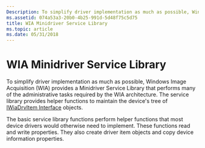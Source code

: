 ```yaml
---
Description: To simplify driver implementation as much as possible, Windows Image Acquisition (WIA) provides a Minidriver Service Library that performs many of the administrative tasks required by the WIA architecture.
ms.assetid: 074a53a3-20b0-4b25-991d-5d48f75c5d75
title: WIA Minidriver Service Library
ms.topic: article
ms.date: 05/31/2018
---
```


# WIA Minidriver Service Library

To simplify driver implementation as much as possible, Windows Image Acquisition (WIA) provides a Minidriver Service Library that performs many of the administrative tasks required by the WIA architecture. The service library provides helper functions to maintain the device's tree of [IWiaDrvItem Interface](https://msdn.microsoft.com/library/ms793976.aspx) objects.

The basic service library functions perform helper functions that most device drivers would otherwise need to implement. These functions read and write properties. They also create driver item objects and copy device information properties.

 

 




